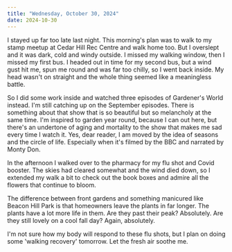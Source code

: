 ```yaml
---
title: "Wednesday, October 30, 2024"
date: 2024-10-30
---
```


I stayed up far too late last night.  This morning's plan was to walk to my stamp meetup at Cedar Hill Rec Centre and walk home too.  But I overslept and it was dark, cold and windy outside.  I missed my walking window, then I missed my first bus.  I headed out in time for my second bus, but a wind gust hit me, spun me round and was far too chilly, so I went back inside.  My head wasn't on straight and the whole thing seemed like a meaningless battle.  

So I did some work inside and watched three episodes of Gardener's World instead.  I'm still catching up on the September episodes.  There is something about that show that is so beautiful but so melancholy at the same time.  I'm inspired to garden year round, because I can out here, but there's an undertone of aging and mortality to the show that makes me sad every time I watch it.  Yes, dear reader, I am moved by the idea of seasons and the circle of life.  Especially when it's filmed by the BBC and narrated by Monty Don.

In the afternoon I walked over to the pharmacy for my flu shot and Covid booster.  The skies had cleared somewhat and the wind died down, so I extended my walk a bit to check out the book boxes and admire all the flowers that continue to bloom.  

The difference between front gardens and something manicured like Beacon Hill Park is that homeowners leave the plants in far longer.  The plants have a lot more life in them.  Are they past their peak?  Absolutely.  Are they still lovely on a cool fall day?  Again, absolutely.

I'm not sure how my body will respond to these flu shots, but I plan on doing some 'walking recovery' tomorrow. Let the fresh air soothe me.  